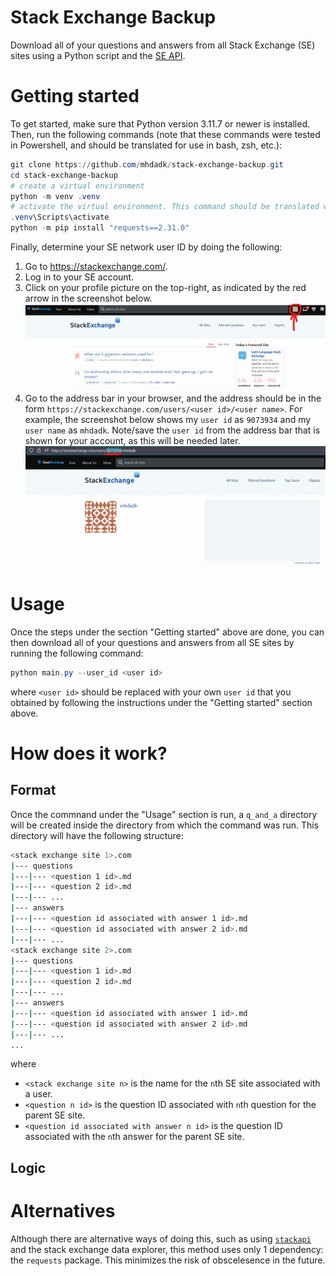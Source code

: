 # Stack Exchange Backup

Download all of your questions and answers from all Stack Exchange (SE) sites using a Python script and the [SE API](https://api.stackexchange.com/).

# Getting started

To get started, make sure that Python version 3.11.7 or newer is installed. Then, run the
following commands (note that these commands were tested in Powershell, and should be
translated for use in bash, zsh, etc.):
```powershell
git clone https://github.com/mhdadk/stack-exchange-backup.git
cd stack-exchange-backup
# create a virtual environment
python -m venv .venv
# activate the virtual environment. This command should be translated when using bash
.venv\Scripts\activate
python -m pip install "requests==2.31.0"
```
Finally, determine your SE network user ID by doing the following:

1. Go to https://stackexchange.com/.
2. Log in to your SE account.
3. Click on your profile picture on the top-right, as indicated by the red arrow in the screenshot below.
![](assets/se_click.png)
4. Go to the address bar in your browser, and the address should be in the form `https://stackexchange.com/users/<user id>/<user name>`. For example, the screenshot below shows my `user id` as `9073934` and my `user name` as `mhdadk`. Note/save the `user id` from the address bar that is shown for your account, as this will be needed later. 
![](assets/address_bar_userid.png)

# Usage

Once the steps under the section "Getting started" above are done, you can then download all of your questions and answers from all SE sites by running the following command:
```powershell
python main.py --user_id <user id>
```
where `<user id>` should be replaced with your own `user id` that you obtained by following the instructions under the "Getting started" section above.

# How does it work?

## Format

Once the commnand under the "Usage" section is run, a `q_and_a` directory will be created inside the directory from which the command was run. This directory will have the following structure:
```bash
<stack exchange site 1>.com
|--- questions
|---|--- <question 1 id>.md
|---|--- <question 2 id>.md
|---|--- ...
|--- answers
|---|--- <question id associated with answer 1 id>.md
|---|--- <question id associated with answer 2 id>.md
|---|--- ...
<stack exchange site 2>.com
|--- questions
|---|--- <question 1 id>.md
|---|--- <question 2 id>.md
|---|--- ...
|--- answers
|---|--- <question id associated with answer 1 id>.md
|---|--- <question id associated with answer 2 id>.md
|---|--- ...
...
```
where
* `<stack exchange site n>` is the name for the `n`th SE site associated with a user.
* `<question n id>` is the question ID associated with `n`th question for the parent SE site.
* `<question id associated with answer n id>` is the question ID associated with the `n`th answer for the parent SE site.

## Logic

# Alternatives

Although there are alternative ways of doing this,
such as using [`stackapi`](https://github.com/AWegnerGitHub/stackapi) and the stack
exchange data explorer, this method uses
only 1 dependency: the `requests` package. This minimizes the risk of obscelesence in
the future.